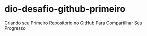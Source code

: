 # dio-desafio-github-primeiro
Criando seu Primeiro Repositório no GitHub Para Compartilhar Seu Progresso
